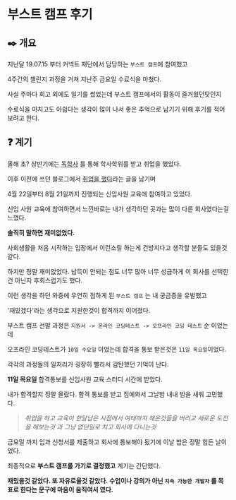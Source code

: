 # 부스트 캠프 후기 

## ✒️ 개요

지난달 19.07.15 부터 커넥트 재단에서 담당하는 `부스트 캠프`에 참여했고

4주간의 챌린지 과정을 거쳐 지난주 금요일 수료식을 마쳤다.

사실 주마다 회고 외에도 일기를 썼었는데 부스트 캠프에서의 활동이 즐거웠던탓인지

수료식을 마치고도 아쉽다는 생각이 많이 나서 좋은 추억으로 남기기 위해 후기를 적어보려고 한다.


## ❓ 계기

올해 초? 상반기에는 [독학사](https://redgee.tistory.com/entry/%EB%8F%85%ED%95%99%EC%82%AC-%ED%9B%84%EA%B8%B0) 를 통해 학사학위를 받고 취업을 했었다.

이후 이전에 쓰던 블로그에서 [취업을 했다](https://jihunhong.github.io/04/09/취업을-했다/)라는 글을 남기며

4월 22일부터 8월 21일까지 진행되는 신입사원 교육에 참여하고 있었다.

신입 사원 교육에 참여하면서 느낀바로는 내가 생각하던 곳과는 많이 다른 회사였다는걸 느꼈다.

**솔직히 말하면 재미없었다.**

사회생활을 처음 시작하는 입장에서 이런소릴 하는게 건방지다고 생각할 분들도 있을것 같다.

하지만 정말 재미없었다. 납득이 안되는 점도 너무 많아 너무 성급하게 이 회사를 선택한건 아닌지 후회스럽기도 했다.

이런 생각을 하던 와중에 우연히 접하게 된 `부스트 캠프` 는 내 궁금증을 유발했고

'재밌겠다'라는 생각으로 지원한것이 합격까지 이어졌다.

부스트 캠프 선발 과정은 `지원서 -> 온라인 코딩테스트 -> 오프라인 코딩 테스트` 순 이었는데

오프라인 코딩테스트가 `10일 수요일` 이었는데 합격을 통보 받은것은 `11일 목요일`이었다.

각각의 과정들의 일처리가 굉장히 빨라서 감탄했던 기억이 난다.

**11일 목요일** 합격통보를 신입사원 교육 스터디 시간에 받았다.

내가 합격할지 정말 몰랐다. 합격 통보를 받고 집에와서 그날밤 내내 밤을 새워 고민했다.

> _취업을 하고 교육이 한달남은 시점에서 여태까지 해온것들을 버리고 새로운 도전을 해보는것 과
그냥 없던일로 치고 회사에 다니는것_

금요일 까지 입과 신청서를 제출하고 회사에 통보해야 됬기에 이날 밤은 정말 힘든 날이었다.

최종적으로 **부스트 캠프를 가기로 결정했고** 계기는 간단했다.

**재밌을것 같았다. 또 자유로울것 같았다. 수업이나 강의가 아닌 `지속 가능한 개발자` 를 목표로 한다는 문구에 마음이 움직여서 였다.**

